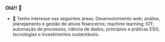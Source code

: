 ### Olá!! 👋



- 🌱 Tenho interesse nas seguintes áreas: Desenvolvimento web; análise, planejamento e gestão de ativos financeiros; machine learning; IOT; automação de processos; ciência de dados; princípios e práticas ESG; tecnologias e investimentos sustentáveis.




